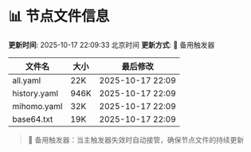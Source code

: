 # 📊 节点文件信息

**更新时间**: 2025-10-17 22:09:33 北京时间
**更新方式**: 🔄 备用触发器

| 文件名 | 大小 | 最后修改 |
|--------|------|----------|
| all.yaml | 22K | 2025-10-17 22:09 |
| history.yaml | 946K | 2025-10-17 22:09 |
| mihomo.yaml | 32K | 2025-10-17 22:09 |
| base64.txt | 19K | 2025-10-17 22:09 |

> 🔄 备用触发器：当主触发器失效时自动接管，确保节点文件的持续更新
